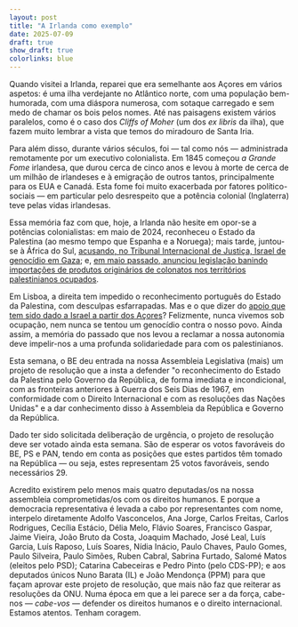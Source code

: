 ```yaml
---
layout: post
title: "A Irlanda como exemplo"
date: 2025-07-09
draft: true
show_draft: true
colorlinks: blue
---
```


Quando visitei a Irlanda, reparei que era semelhante aos Açores em vários aspetos: é uma ilha verdejante no Atlântico norte, com uma população bem-humorada, com uma diáspora numerosa, com sotaque carregado e sem medo de chamar os bois pelos nomes. Até nas paisagens existem vários paralelos, como é o caso dos _Cliffs of Moher_ (um dos _ex libris_ da ilha), que fazem muito lembrar a vista que temos do miradouro de Santa Iria.

Para além disso, durante vários séculos, foi — tal como nós — administrada remotamente por um executivo colonialista. Em 1845 começou _a Grande Fome_ irlandesa, que durou cerca de cinco anos e levou à morte de cerca de um milhão de irlandeses e à emigração de outros tantos, principalmente para os EUA e Canadá. Esta fome foi muito exacerbada por fatores político-sociais — em particular pelo desrespeito que a potência colonial (Inglaterra) teve pelas vidas irlandesas.

Essa memória faz com que, hoje, a Irlanda não hesite em opor-se a potências colonialistas: em maio de 2024, reconheceu o Estado da Palestina (ao mesmo tempo que Espanha e a Noruega); mais tarde, juntou-se à África do Sul, [acusando, no Tribunal Internacional de Justiça, Israel de genocídio em Gaza](https://web.archive.org/web/20241213164714/https://www.irishtimes.com/politics/2024/12/11/government-confirms-ireland-will-intervene-in-two-cases-before-international-court-of-justice/); e, [em maio passado, anunciou legislação banindo importações de produtos originários de colonatos nos territórios palestinianos ocupados](https://www.theguardian.com/world/2025/may/26/ireland-bill-ban-imports-from-occupied-palestinian-territories).

Em Lisboa, a direita tem impedido o reconhecimento português do Estado da Palestina, com desculpas esfarrapadas. Mas e o que dizer do [apoio que tem sido dado a Israel a partir dos Açores](https://mesquita.xyz/gaza-18-maio)? Felizmente, nunca vivemos sob ocupação, nem nunca se tentou um genocídio contra o nosso povo. Ainda assim, a memória do passado que nos levou a reclamar a nossa autonomia deve impelir-nos a uma profunda solidariedade para com os palestinianos.

Esta semana, o BE deu entrada na nossa Assembleia Legislativa (mais) um projeto de resolução que a insta a defender "o reconhecimento do Estado da Palestina pelo Governo da República, de forma imediata e incondicional, com as fronteiras anteriores à Guerra dos Seis Dias de 1967, em conformidade com o Direito Internacional e com as resoluções das Nações Unidas" e a dar conhecimento disso à Assembleia da República e Governo da República.

Dado ter sido solicitada deliberação de urgência, o projeto de resolução deve ser votado ainda esta semana. São de esperar os votos favoráveis do BE, PS e PAN, tendo em conta as posições que estes partidos têm tomado na República — ou seja, estes representam 25 votos favoráveis, sendo necessários 29.

Acredito existirem pelo menos mais quatro deputadas/os na nossa assembleia comprometidas/os com os direitos humanos. E porque a democracia representativa é levada a cabo por representantes com nome, interpelo diretamente
Adolfo Vasconcelos, Ana Jorge, Carlos Freitas, Carlos Rodrigues, Cecília Estácio, Délia Melo, Flávio Soares, Francisco Gaspar, Jaime Vieira, João Bruto da Costa, Joaquim Machado, José Leal, Luís Garcia, Luís Raposo, Luís Soares, Nídia Inácio, Paulo Chaves, Paulo Gomes, Paulo Silveira, Paulo Simões, Ruben Cabral, Sabrina Furtado, Salomé Matos (eleitos pelo PSD); Catarina Cabeceiras e Pedro Pinto (pelo CDS-PP); e aos deputados únicos Nuno Barata (IL) e João Mendonça (PPM) para que façam aprovar este projeto de resolução, que mais não faz que reiterar as resoluções da ONU. Numa época em que a lei parece ser a da força, cabe-nos — _cabe-vos_ — defender os direitos humanos e o direito internacional. Estamos atentos. Tenham coragem.
